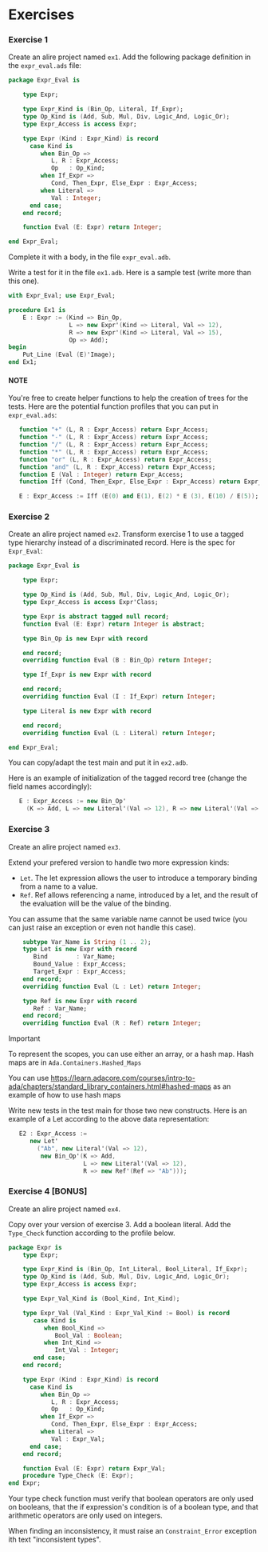 Exercises
=========

### Exercise 1

Create an alire project named `ex1`. Add the following package definition in
the `expr_eval.ads` file:

```ada
package Expr_Eval is

    type Expr;

    type Expr_Kind is (Bin_Op, Literal, If_Expr);
    type Op_Kind is (Add, Sub, Mul, Div, Logic_And, Logic_Or);
    type Expr_Access is access Expr;

    type Expr (Kind : Expr_Kind) is record
      case Kind is
         when Bin_Op =>
            L, R : Expr_Access;
            Op   : Op_Kind;
         when If_Expr =>
            Cond, Then_Expr, Else_Expr : Expr_Access;
         when Literal =>
            Val : Integer;
      end case;
    end record;

    function Eval (E: Expr) return Integer;

end Expr_Eval;
```

Complete it with a body, in the file `expr_eval.adb`.

Write a test for it in the file `ex1.adb`. Here is a sample test (write more than this one).

```ada
with Expr_Eval; use Expr_Eval;

procedure Ex1 is
    E : Expr := (Kind => Bin_Op,
                 L => new Expr'(Kind => Literal, Val => 12),
                 R => new Expr'(Kind => Literal, Val => 15),
                 Op => Add);
begin
    Put_Line (Eval (E)'Image);
end Ex1;
```

#### NOTE

You're free to create helper functions to help the creation of trees for the
tests. Here are the potential function profiles that you can put in
`expr_eval.ads`:

```ada
   function "+" (L, R : Expr_Access) return Expr_Access;
   function "-" (L, R : Expr_Access) return Expr_Access;
   function "/" (L, R : Expr_Access) return Expr_Access;
   function "*" (L, R : Expr_Access) return Expr_Access;
   function "or" (L, R : Expr_Access) return Expr_Access;
   function "and" (L, R : Expr_Access) return Expr_Access;
   function E (Val : Integer) return Expr_Access;
   function Iff (Cond, Then_Expr, Else_Expr : Expr_Access) return Expr_Access;

   E : Expr_Access := Iff (E(0) and E(1), E(2) * E (3), E(10) / E(5));
```

### Exercise 2

Create an alire project named `ex2`. Transform exercise 1 to use a tagged type
hierarchy instead of a discriminated record. Here is the spec for `Expr_Eval`:

```ada
package Expr_Eval is

    type Expr;

    type Op_Kind is (Add, Sub, Mul, Div, Logic_And, Logic_Or);
    type Expr_Access is access Expr'Class;

    type Expr is abstract tagged null record;
    function Eval (E: Expr) return Integer is abstract;

    type Bin_Op is new Expr with record

    end record;
    overriding function Eval (B : Bin_Op) return Integer;

    type If_Expr is new Expr with record

    end record;
    overriding function Eval (I : If_Expr) return Integer;

    type Literal is new Expr with record

    end record;
    overriding function Eval (L : Literal) return Integer;

end Expr_Eval;
```

You can copy/adapt the test main and put it in `ex2.adb`.

Here is an example of initialization of the tagged record tree (change the
field names accordingly):

```ada
   E : Expr_Access := new Bin_Op'
     (K => Add, L => new Literal'(Val => 12), R => new Literal'(Val => 15));
```

### Exercise 3

Create an alire project named `ex3`.

Extend your prefered version to handle two more expression kinds:

- `Let`. The let expression allows the user to introduce a temporary
  binding from a name to a value.
- `Ref`. Ref allows referencing a name, introduced by a let, and the result
  of the evaluation will be the value of the binding.

You can assume that the same variable name cannot be used twice (you can just
raise an exception or even not handle this case).

```ada
    subtype Var_Name is String (1 .. 2);
    type Let is new Expr with record
       Bind        : Var_Name;
       Bound_Value : Expr_Access;
       Target_Expr : Expr_Access;
    end record;
    overriding function Eval (L : Let) return Integer;

    type Ref is new Expr with record
       Ref : Var_Name;
    end record;
    overriding function Eval (R : Ref) return Integer;
```

> [!IMPORTANT]
>
> To represent the scopes, you can use either an array, or a hash map. Hash
> maps are in `Ada.Containers.Hashed_Maps`
>
> You can use https://learn.adacore.com/courses/intro-to-ada/chapters/standard_library_containers.html#hashed-maps as an example of how to use hash maps
>

Write new tests in the test main for those two new constructs. Here is an
example of a Let according to the above data representation:

```ada
   E2 : Expr_Access :=
      new Let'
        ("Ab", new Literal'(Val => 12),
         new Bin_Op'(K => Add,
                     L => new Literal'(Val => 12),
                     R => new Ref'(Ref => "Ab")));
```


### Exercise 4 [BONUS]

Create an alire project named `ex4`.

Copy over your version of exercise 3. Add a boolean literal. Add the
`Type_Check` function according to the profile below.

```ada
package Expr is
    type Expr;

    type Expr_Kind is (Bin_Op, Int_Literal, Bool_Literal, If_Expr);
    type Op_Kind is (Add, Sub, Mul, Div, Logic_And, Logic_Or);
    type Expr_Access is access Expr;

    type Expr_Val_Kind is (Bool_Kind, Int_Kind);

    type Expr_Val (Val_Kind : Expr_Val_Kind := Bool) is record
       case Kind is
          when Bool_Kind =>
             Bool_Val : Boolean;
          when Int_Kind =>
             Int_Val : Integer;
       end case;
    end record;

    type Expr (Kind : Expr_Kind) is record
      case Kind is
         when Bin_Op =>
            L, R : Expr_Access;
            Op   : Op_Kind;
         when If_Expr =>
            Cond, Then_Expr, Else_Expr : Expr_Access;
         when Literal =>
            Val : Expr_Val;
      end case;
    end record;

    function Eval (E: Expr) return Expr_Val;
    procedure Type_Check (E: Expr);
end Expr;
```

Your type check function must verify that boolean operators are only
used on booleans, that the if expression's condition is of a boolean type, and
that arithmetic operators are only used on integers.

When finding an inconsistency, it must raise an `Constraint_Error` exception
ith text "inconsistent types".
